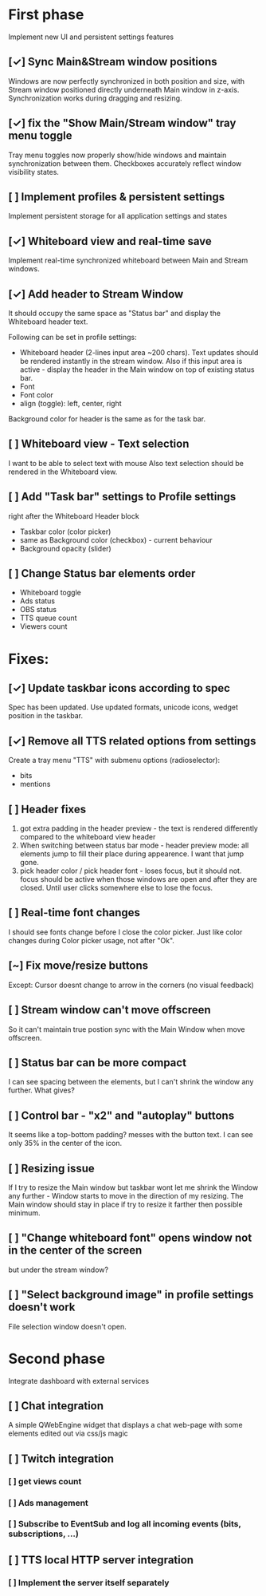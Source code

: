 # First phase
Implement new UI and persistent settings features

## [✓] Sync Main&Stream window positions
Windows are now perfectly synchronized in both position and size, with Stream window positioned directly underneath Main window in z-axis. Synchronization works during dragging and resizing.

## [✓] fix the "Show Main/Stream window" tray menu toggle
Tray menu toggles now properly show/hide windows and maintain synchronization between them. Checkboxes accurately reflect window visibility states.

## [  ] Implement profiles & persistent settings
Implement persistent storage for all application settings and states

## [✓] Whiteboard view and real-time save
Implement real-time synchronized whiteboard between Main and Stream windows.

## [✓] Add header to Stream Window
It should occupy the same space as "Status bar" and display the Whiteboard header text.

Following can be set in profile settings:
+ Whiteboard header (2-lines input area ~200 chars). Text updates should be rendered instantly in the stream window. Also if this input area is active - display the header in the Main window on top of existing status bar.
+ Font
+ Font color
+ align (toggle): left, center, right

Background color for header is the same as for the task bar.

## [  ] Whiteboard view - Text selection
I want to be able to select text with mouse
Also text selection should be rendered in the Whiteboard view.

## [  ] Add "Task bar" settings to Profile settings
right after the Whiteboard Header block

+ Taskbar color (color picker)
+ same as Background color (checkbox) - current behaviour
+ Background opacity (slider)


## [  ] Change Status bar elements order
+ Whiteboard toggle
+ Ads status
+ OBS status
+ TTS queue count
+ Viewers count

# Fixes:
## [✓]  Update taskbar icons according to spec
Spec has been updated. Use updated formats, unicode icons, wedget position in the taskbar.

## [✓] Remove all TTS related options from settings
Create a tray menu "TTS" with submenu options (radioselector):
+ bits
+ mentions

## [  ] Header fixes
1. got extra padding in the header preview - the text is rendered differently compared to the whiteboard view header
2. When switching between status bar mode - header preview mode: all elements jump to fill their place during appearence. I want that jump gone.
3. pick header color / pick header font - loses focus, but it should not. focus should be active when those windows are open and after they are closed. Until user clicks somewhere else to lose the focus.

## [  ] Real-time font changes
I should see fonts change before I close the color picker.
Just like color changes during Color picker usage, not after "Ok".

## [~] Fix move/resize buttons
Except: Cursor doesnt change to arrow in the corners (no visual feedback)

## [  ] Stream window can't move offscreen
So it can't maintain true postion sync with the Main Window when move offscreen.

## [  ] Status bar can be more compact
I can see spacing between the elements, but I can't shrink the window any further. What gives?

## [  ] Control bar - "x2" and "autoplay" buttons
It seems like a top-bottom padding? messes with the button text. I can see only 35% in the center of the icon.

## [  ] Resizing issue
If I try to resize the Main window but taskbar wont let me shrink the Window any further - Window starts to move in the direction of my resizing.
The Main window should stay in place if try to resize it farther then possible minimum.

## [  ] "Change whiteboard font" opens window not in the center of the screen
but under the stream window?

## [  ] "Select background image" in profile settings doesn't work
File selection window doesn't open.

# Second phase
Integrate dashboard with external services

## [  ] Chat integration
A simple QWebEngine widget that displays a chat web-page with some elements edited out via css/js magic

## [  ] Twitch integration
### [  ] get views count
### [  ] Ads management
### [  ] Subscribe to EventSub and log all incoming events (bits, subscriptions, ...)

## [  ] TTS local HTTP server integration
### [  ] Implement the server itself separately



